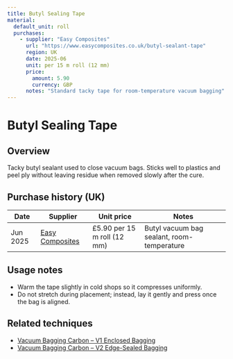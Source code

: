 ```yaml
---
title: Butyl Sealing Tape
material:
  default_unit: roll
  purchases:
    - supplier: "Easy Composites"
      url: "https://www.easycomposites.co.uk/butyl-sealant-tape"
      region: UK
      date: 2025-06
      unit: per 15 m roll (12 mm)
      price:
        amount: 5.90
        currency: GBP
      notes: "Standard tacky tape for room-temperature vacuum bagging"
---
```

# Butyl Sealing Tape

## Overview
Tacky butyl sealant used to close vacuum bags. Sticks well to plastics and peel ply without leaving residue when removed
slowly after the cure.

## Purchase history (UK)
| Date | Supplier | Unit price | Notes |
| --- | --- | --- | --- |
| Jun 2025 | [Easy Composites](https://www.easycomposites.co.uk/butyl-sealant-tape) | £5.90 per 15 m roll (12 mm) | Butyl vacuum bag sealant, room-temperature |

## Usage notes
- Warm the tape slightly in cold shops so it compresses uniformly.
- Do not stretch during placement; instead, lay it gently and press once the bag is aligned.

## Related techniques
- [Vacuum Bagging Carbon – V1 Enclosed Bagging](../techniques/vacuum-bagging-carbon/v1/enclosed-bagging.md)
- [Vacuum Bagging Carbon – V2 Edge-Sealed Bagging](../techniques/vacuum-bagging-carbon/v2/edge-sealed-bagging.md)
